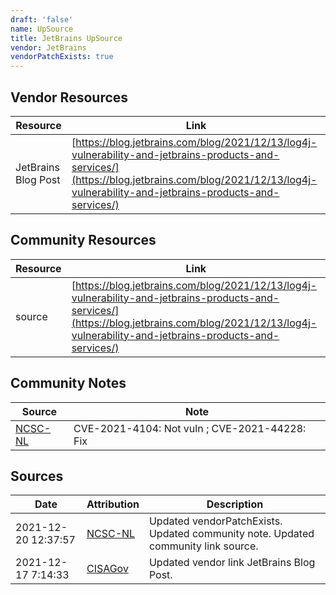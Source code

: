 ```yaml
---
draft: 'false'
name: UpSource
title: JetBrains UpSource
vendor: JetBrains
vendorPatchExists: true
---
```


## Vendor Resources
| Resource | Link |
| --- | --- |
| JetBrains Blog Post | [https://blog.jetbrains.com/blog/2021/12/13/log4j-vulnerability-and-jetbrains-products-and-services/](https://blog.jetbrains.com/blog/2021/12/13/log4j-vulnerability-and-jetbrains-products-and-services/) |

## Community Resources
| Resource | Link |
| --- | --- |
| source | [https://blog.jetbrains.com/blog/2021/12/13/log4j-vulnerability-and-jetbrains-products-and-services/](https://blog.jetbrains.com/blog/2021/12/13/log4j-vulnerability-and-jetbrains-products-and-services/) |

## Community Notes
| Source | Note |
| --- | --- |
| [NCSC-NL](https://github.com/NCSC-NL/log4shell/blob/main/software/README.md) | CVE-2021-4104: Not vuln ; CVE-2021-44228: Fix </ul> |

## Sources
| Date | Attribution | Description |
| --- | --- | --- |
| 2021-12-20 12:37:57 | [NCSC-NL](https://github.com/NCSC-NL/log4shell/blob/main/software/README.md) | Updated vendorPatchExists. Updated community note. Updated community link source.  |
| 2021-12-17 7:14:33 | [CISAGov](https://raw.githubusercontent.com/cisagov/log4j-affected-db/develop/README.md) | Updated vendor link JetBrains Blog Post.  |
